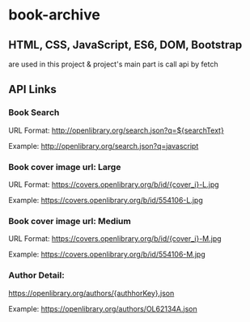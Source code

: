 # book-archive

## HTML, CSS, JavaScript, ES6, DOM, Bootstrap

are used in this project & project's main part is call api by fetch

## API Links

### Book Search

URL Format: http://openlibrary.org/search.json?q=${searchText}

Example: http://openlibrary.org/search.json?q=javascript

### Book cover image url: Large

URL Format: https://covers.openlibrary.org/b/id/{cover_i}-L.jpg

Example: https://covers.openlibrary.org/b/id/554106-L.jpg

### Book cover image url: Medium

URL Format: https://covers.openlibrary.org/b/id/{cover_i}-M.jpg

Example: https://covers.openlibrary.org/b/id/554106-M.jpg

### Author Detail:

https://openlibrary.org/authors/{authhorKey}.json

Example: https://openlibrary.org/authors/OL62134A.json
